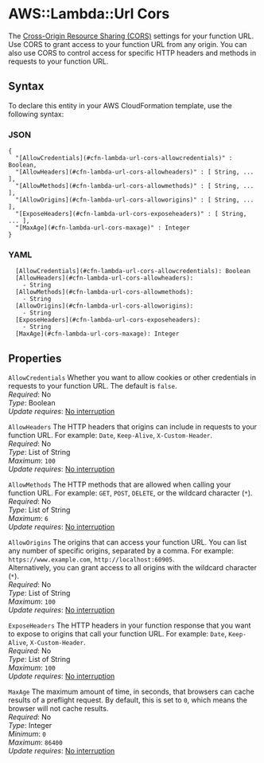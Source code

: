 # AWS::Lambda::Url Cors<a name="aws-properties-lambda-url-cors"></a>

The [Cross\-Origin Resource Sharing \(CORS\)](https://developer.mozilla.org/en-US/docs/Web/HTTP/CORS) settings for your function URL\. Use CORS to grant access to your function URL from any origin\. You can also use CORS to control access for specific HTTP headers and methods in requests to your function URL\.

## Syntax<a name="aws-properties-lambda-url-cors-syntax"></a>

To declare this entity in your AWS CloudFormation template, use the following syntax:

### JSON<a name="aws-properties-lambda-url-cors-syntax.json"></a>

```
{
  "[AllowCredentials](#cfn-lambda-url-cors-allowcredentials)" : Boolean,
  "[AllowHeaders](#cfn-lambda-url-cors-allowheaders)" : [ String, ... ],
  "[AllowMethods](#cfn-lambda-url-cors-allowmethods)" : [ String, ... ],
  "[AllowOrigins](#cfn-lambda-url-cors-alloworigins)" : [ String, ... ],
  "[ExposeHeaders](#cfn-lambda-url-cors-exposeheaders)" : [ String, ... ],
  "[MaxAge](#cfn-lambda-url-cors-maxage)" : Integer
}
```

### YAML<a name="aws-properties-lambda-url-cors-syntax.yaml"></a>

```
  [AllowCredentials](#cfn-lambda-url-cors-allowcredentials): Boolean
  [AllowHeaders](#cfn-lambda-url-cors-allowheaders):
    - String
  [AllowMethods](#cfn-lambda-url-cors-allowmethods):
    - String
  [AllowOrigins](#cfn-lambda-url-cors-alloworigins):
    - String
  [ExposeHeaders](#cfn-lambda-url-cors-exposeheaders):
    - String
  [MaxAge](#cfn-lambda-url-cors-maxage): Integer
```

## Properties<a name="aws-properties-lambda-url-cors-properties"></a>

`AllowCredentials` <a name="cfn-lambda-url-cors-allowcredentials"></a>
Whether you want to allow cookies or other credentials in requests to your function URL\. The default is `false`\.  
_Required_: No  
_Type_: Boolean  
_Update requires_: [No interruption](https://docs.aws.amazon.com/AWSCloudFormation/latest/UserGuide/using-cfn-updating-stacks-update-behaviors.html#update-no-interrupt)

`AllowHeaders` <a name="cfn-lambda-url-cors-allowheaders"></a>
The HTTP headers that origins can include in requests to your function URL\. For example: `Date`, `Keep-Alive`, `X-Custom-Header`\.  
_Required_: No  
_Type_: List of String  
_Maximum_: `100`  
_Update requires_: [No interruption](https://docs.aws.amazon.com/AWSCloudFormation/latest/UserGuide/using-cfn-updating-stacks-update-behaviors.html#update-no-interrupt)

`AllowMethods` <a name="cfn-lambda-url-cors-allowmethods"></a>
The HTTP methods that are allowed when calling your function URL\. For example: `GET`, `POST`, `DELETE`, or the wildcard character \(`*`\)\.  
_Required_: No  
_Type_: List of String  
_Maximum_: `6`  
_Update requires_: [No interruption](https://docs.aws.amazon.com/AWSCloudFormation/latest/UserGuide/using-cfn-updating-stacks-update-behaviors.html#update-no-interrupt)

`AllowOrigins` <a name="cfn-lambda-url-cors-alloworigins"></a>
The origins that can access your function URL\. You can list any number of specific origins, separated by a comma\. For example: `https://www.example.com`, `http://localhost:60905`\.  
Alternatively, you can grant access to all origins with the wildcard character \(`*`\)\.  
_Required_: No  
_Type_: List of String  
_Maximum_: `100`  
_Update requires_: [No interruption](https://docs.aws.amazon.com/AWSCloudFormation/latest/UserGuide/using-cfn-updating-stacks-update-behaviors.html#update-no-interrupt)

`ExposeHeaders` <a name="cfn-lambda-url-cors-exposeheaders"></a>
The HTTP headers in your function response that you want to expose to origins that call your function URL\. For example: `Date`, `Keep-Alive`, `X-Custom-Header`\.  
_Required_: No  
_Type_: List of String  
_Maximum_: `100`  
_Update requires_: [No interruption](https://docs.aws.amazon.com/AWSCloudFormation/latest/UserGuide/using-cfn-updating-stacks-update-behaviors.html#update-no-interrupt)

`MaxAge` <a name="cfn-lambda-url-cors-maxage"></a>
The maximum amount of time, in seconds, that browsers can cache results of a preflight request\. By default, this is set to `0`, which means the browser will not cache results\.  
_Required_: No  
_Type_: Integer  
_Minimum_: `0`  
_Maximum_: `86400`  
_Update requires_: [No interruption](https://docs.aws.amazon.com/AWSCloudFormation/latest/UserGuide/using-cfn-updating-stacks-update-behaviors.html#update-no-interrupt)
